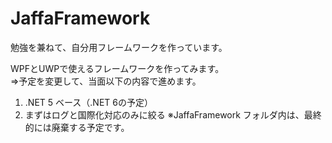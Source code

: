 # JaffaFramework

勉強を兼ねて、自分用フレームワークを作っています。

WPFとUWPで使えるフレームワークを作ってみます。  
⇒予定を変更して、当面以下の内容で進めます。
  1. .NET 5 ベース（.NET 6の予定）
  2. まずはログと国際化対応のみに絞る
※JaffaFramework フォルダ内は、最終的には廃棄する予定です。
